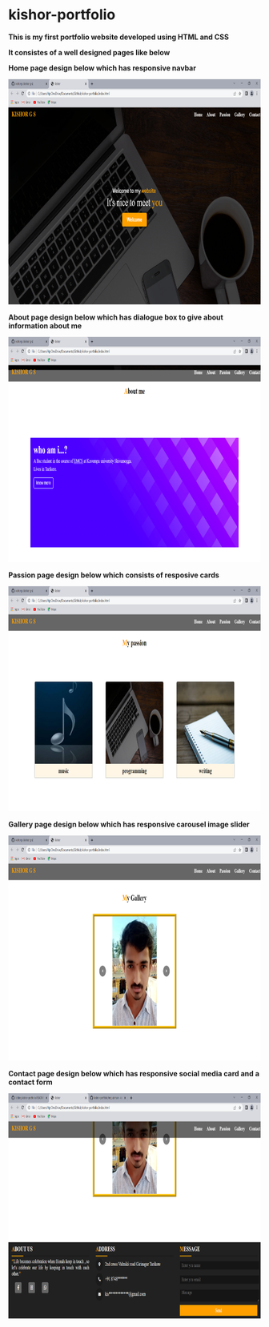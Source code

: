 # **kishor-portfolio**

**This is my first portfolio website developed using HTML and CSS**

**It consistes of a well designed pages like below**


**Home page design below which has responsive navbar**

<img src="img/kishor_home.png" width="600" height="450">


**About page design below which has dialogue box to give about information about me**

<img src="img/kishor_about.png" width="600" height="450">


**Passion page design below which consists of resposive cards**

<img src="img/kishor_passion.png" width="600" height="450">


**Gallery page design below which has responsive carousel image slider**

<img src="img/kishor_galery.png" width="600" height="450">


**Contact page design below which has responsive social media card and a contact form**

<img src="img/kishor_contact.png" width="600" height="450">


